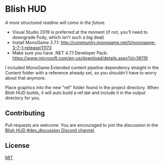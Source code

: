 # Blish HUD

_A more structured readme will come in the future._

- Visual Studio 2019 is preferred at the moment (if not, you'll need to downgrade Fody, which isn't such a big deal)
- Install MonoGame 3.7.1: http://community.monogame.net/t/monogame-3-7-1-release/11173
- Make sure you have .NET 4.7.1 Developer Pack: https://www.microsoft.com/en-us/download/details.aspx?id=56119

I included MonoGame.Extended content pipeline dependency straight in the Content folder with a reference already set, so you shouldn't have to worry about that anymore.

Place graphics into the new "ref" folder found in the project directory.  When Blish HUD builds, it will auto build a ref.dat and include it in the output directory for you.

## Contributing
Pull requests are welcome. You are encouraged to join the discussion in the [Blish HUD #dev_discussion Discord channel](https://discord.gg/nGbd3kU).

## License
[MIT](https://choosealicense.com/licenses/mit/)